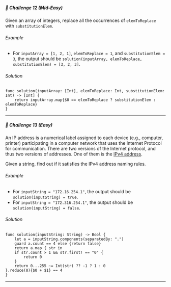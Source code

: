 ##### 🚀 Challenge 12 *(Mid-Easy)*
Given an array of integers, replace all the occurrences of `elemToReplace` with `substitutionElem`.
###### Example
- For `inputArray = [1, 2, 1]`, `elemToReplace = 1`, and `substitutionElem = 3`, the output should be
`solution(inputArray, elemToReplace, substitutionElem) = [3, 2, 3]`.

###### Solution
```
func solution(inputArray: [Int], elemToReplace: Int, substitutionElem: Int) -> [Int] {
    return inputArray.map{$0 == elemToReplace ? substitutionElem : elemToReplace}
}
```
---

##### 🚀 Challenge 13 *(Easy)*
An IP address is a numerical label assigned to each device (e.g., computer, printer) participating in a computer network that uses the Internet Protocol for communication. There are two versions of the Internet protocol, and thus two versions of addresses. One of them is the [IPv4 address](keyword://ipv4-address).

Given a string, find out if it satisfies the IPv4 address naming rules.

###### Example
- For `inputString = "172.16.254.1"`, the output should be
`solution(inputString) = true`.
- For `inputString = "172.316.254.1"`, the output should be
`solution(inputString) = false`.

###### Solution
```
func solution(inputString: String) -> Bool {
    let a = inputString.components(separatedBy: ".")
    guard a.count == 4 else {return false}
    return a.map { str in
    if str.count > 1 && str.first! == "0" {
        return 0
    }
    return 0...255 ~= Int(str) ?? -1 ? 1 : 0
}.reduce(0){$0 + $1} == 4
}
```
---
